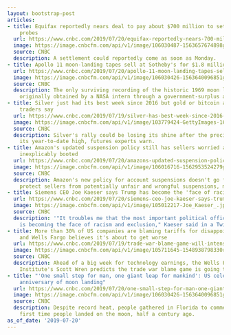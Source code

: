 ```yaml
---
layout: bootstrap-post
articles:
- title: Equifax reportedly nears deal to pay about $700 million to settle data breach
    probes
  url: https://www.cnbc.com/2019/07/20/equifax-reportedly-nears-700-million-settlement-of-data-breach-probes.html
  image: https://image.cnbcfm.com/api/v1/image/106030487-1563657674898gettyimages-1129054059.jpeg?v=1563657856
  source: CNBC
  description: A settlement could reportedly come as soon as Monday.
- title: Apollo 11 moon-landing tapes sell at Sotheby's for $1.8 million
  url: https://www.cnbc.com/2019/07/20/apollo-11-moon-landing-tapes-sell-at-sothebys-for-1point8-million.html
  image: https://image.cnbcfm.com/api/v1/image/106030426-1563640096851gettyimages-851487.jpeg?v=1563640207
  source: CNBC
  description: The only surviving recording of the historic 1969 moon landing was
    originally obtained by a NASA intern through a government-surplus auction.
- title: Silver just had its best week since 2016 but gold or bitcoin are better bets,
    traders say
  url: https://www.cnbc.com/2019/07/19/silver-has-best-week-since-2016-but-gold-or-bitcoin-are-better-bets.html
  image: https://image.cnbcfm.com/api/v1/image/103779424-GettyImages-165651470.jpg?v=1563559131
  source: CNBC
  description: Silver's rally could be losing its shine after the precious metal reached
    its year-to-date high, futures experts warn.
- title: Amazon's updated suspension policy still has sellers worried about getting
    inexplicably booted
  url: https://www.cnbc.com/2019/07/20/amazons-updated-suspension-policy-still-has-sellers-worried.html
  image: https://image.cnbcfm.com/api/v1/image/106016716-1562953524279gettyimages-94831546.jpg?v=1562954541
  source: CNBC
  description: Amazon's new policy for account suspensions doesn't go far enough to
    protect sellers from potentially unfair and wrongful suspensions, merchants say.
- title: Siemens CEO Joe Kaeser says Trump has become the 'face of racism and exclusion'
  url: https://www.cnbc.com/2019/07/20/siemens-ceo-joe-kaeser-says-trump-has-become-the-face-of-racism-and-exclusion.html
  image: https://image.cnbcfm.com/api/v1/image/105012217-Joe_Kaeser_.jpg?v=1532563683
  source: CNBC
  description: '"It troubles me that the most important political office in the world
    is becoming the face of racism and exclusion," Kaeser said in a Twitter post.'
- title: More than 30% of US companies are blaming tariffs for disappointing Q2 profits,
    and Wells Fargo believes it's about to get worse
  url: https://www.cnbc.com/2019/07/19/trade-war-blame-game-will-intensify-this-earnings-season-wells-fargo.html
  image: https://image.cnbcfm.com/api/v1/image/105711645-1548938798330rts2d1bj.jpg?v=1563570266
  source: CNBC
  description: Ahead of a big week for technology earnings, the Wells Fargo Investment
    Institute's Scott Wren predicts the trade war blame game is going to intensify.
- title: "'One small step for man, one giant leap for mankind': US celebrates 50th
    anniversary of moon landing"
  url: https://www.cnbc.com/2019/07/20/one-small-step-for-man-one-giant-leap-for-mankind-us-celebrates-50th-anniversary-of-first-moon-landing.html
  image: https://image.cnbcfm.com/api/v1/image/106030426-1563640096851gettyimages-851487.jpeg?v=1563640207
  source: CNBC
  description: Despite record heat, people gathered in Florida to commemorate the
    first time people landed on the moon, half a century ago.
as_of_date: '2019-07-20'
---
```


